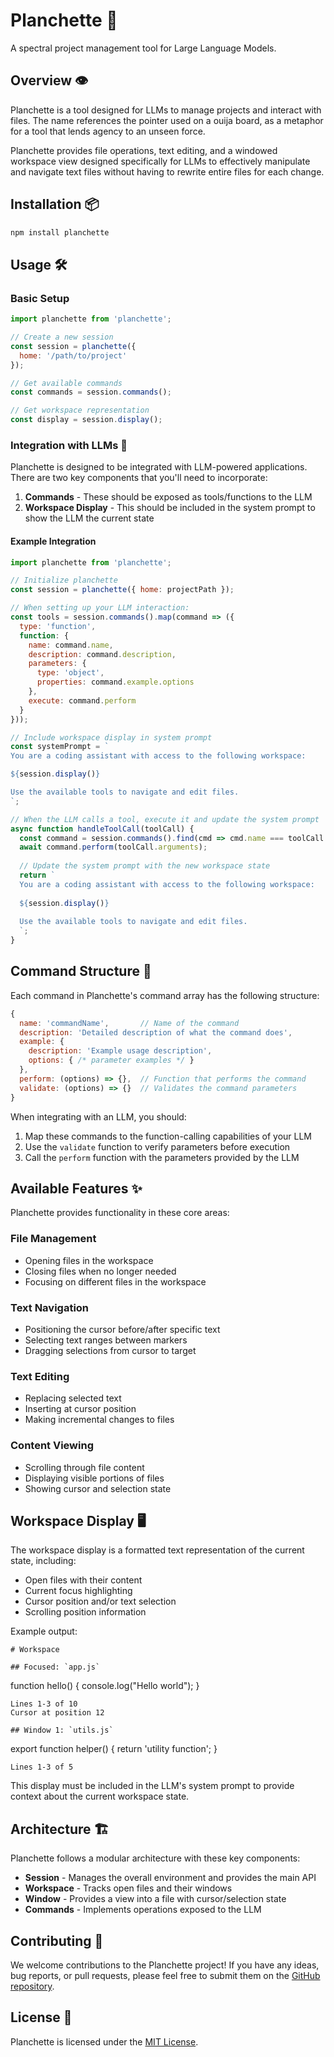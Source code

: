 # Planchette 🔮

A spectral project management tool for Large Language Models.

## Overview 👁️

Planchette is a tool designed for LLMs to manage projects and interact with files. The name references the pointer used on a ouija board, as a metaphor for a tool that lends agency to an unseen force.

Planchette provides file operations, text editing, and a windowed workspace view designed specifically for LLMs to effectively manipulate and navigate text files without having to rewrite entire files for each change.

## Installation 📦

```bash
npm install planchette
```

## Usage 🛠️

### Basic Setup

```javascript
import planchette from 'planchette';

// Create a new session
const session = planchette({
  home: '/path/to/project'
});

// Get available commands
const commands = session.commands();

// Get workspace representation
const display = session.display();
```

### Integration with LLMs 🧠

Planchette is designed to be integrated with LLM-powered applications. There are two key components that you'll need to incorporate:

1. **Commands** - These should be exposed as tools/functions to the LLM
2. **Workspace Display** - This should be included in the system prompt to show the LLM the current state

#### Example Integration

```javascript
import planchette from 'planchette';

// Initialize planchette
const session = planchette({ home: projectPath });

// When setting up your LLM interaction:
const tools = session.commands().map(command => ({
  type: 'function',
  function: {
    name: command.name,
    description: command.description,
    parameters: {
      type: 'object',
      properties: command.example.options
    },
    execute: command.perform
  }
}));

// Include workspace display in system prompt
const systemPrompt = `
You are a coding assistant with access to the following workspace:

${session.display()}

Use the available tools to navigate and edit files.
`;

// When the LLM calls a tool, execute it and update the system prompt
async function handleToolCall(toolCall) {
  const command = session.commands().find(cmd => cmd.name === toolCall.name);
  await command.perform(toolCall.arguments);
  
  // Update the system prompt with the new workspace state
  return `
  You are a coding assistant with access to the following workspace:
  
  ${session.display()}
  
  Use the available tools to navigate and edit files.
  `;
}
```

## Command Structure 📝

Each command in Planchette's command array has the following structure:

```javascript
{
  name: 'commandName',       // Name of the command
  description: 'Detailed description of what the command does',
  example: {
    description: 'Example usage description',
    options: { /* parameter examples */ }
  },
  perform: (options) => {},  // Function that performs the command
  validate: (options) => {}  // Validates the command parameters
}
```

When integrating with an LLM, you should:

1. Map these commands to the function-calling capabilities of your LLM
2. Use the `validate` function to verify parameters before execution
3. Call the `perform` function with the parameters provided by the LLM

## Available Features ✨

Planchette provides functionality in these core areas:

### File Management

- Opening files in the workspace
- Closing files when no longer needed
- Focusing on different files in the workspace

### Text Navigation

- Positioning the cursor before/after specific text
- Selecting text ranges between markers
- Dragging selections from cursor to target

### Text Editing

- Replacing selected text
- Inserting at cursor position
- Making incremental changes to files

### Content Viewing

- Scrolling through file content
- Displaying visible portions of files
- Showing cursor and selection state

## Workspace Display 🖥️

The workspace display is a formatted text representation of the current state, including:

- Open files with their content
- Current focus highlighting
- Cursor position and/or text selection
- Scrolling position information

Example output:

```
# Workspace

## Focused: `app.js`
```
function hello() {
  console.log("Hello world");
}
```
Lines 1-3 of 10
Cursor at position 12

## Window 1: `utils.js`
```
export function helper() {
  return 'utility function';
}
```
Lines 1-3 of 5
```

This display must be included in the LLM's system prompt to provide context about the current workspace state.

## Architecture 🏗️

Planchette follows a modular architecture with these key components:

- **Session** - Manages the overall environment and provides the main API
- **Workspace** - Tracks open files and their windows
- **Window** - Provides a view into a file with cursor/selection state
- **Commands** - Implements operations exposed to the LLM

## Contributing 🦄

We welcome contributions to the Planchette project! If you have any ideas, bug reports, or pull requests, please feel free to submit them on the [GitHub repository](https://github.com/phantomaton-ai/planchette).

## License 📄

Planchette is licensed under the [MIT License](LICENSE).